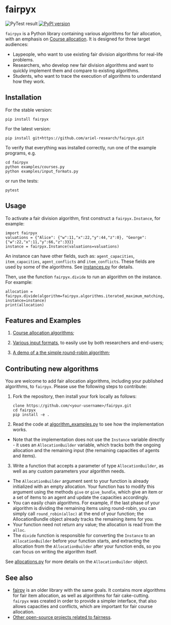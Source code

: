 # fairpyx

![PyTest result](https://github.com/ariel-research/fairpyx/workflows/pytest/badge.svg)
[![PyPI version](https://badge.fury.io/py/fairpyx.svg)](https://badge.fury.io/py/fairpyx)

`fairpyx` is a Python library containing various algorithms for fair allocation, with an emphasis on [Course allocation](https://en.wikipedia.org/wiki/Course_allocation). It is designed for three target audiences:

* Laypeople, who want to use existing fair division algorithms for real-life problems.
* Researchers, who develop new fair division algorithms and want to quickly implement them and compare to existing algorithms.
* Students, who want to trace the execution of algorithms to understand how they work.

## Installation

For the stable version:

    pip install fairpyx

For the latest version:

    pip install git+https://github.com/ariel-research/fairpyx.git

To verify that everything was installed correctly, run one of the example programs, e.g.

    cd fairpyx
    python examples/courses.py
    python examples/input_formats.py

or run the tests:

    pytest

## Usage

To activate a fair division algorithm, first construct a `fairpyx.Instance`, for example:

    import fairpyx
    valuations = {"Alice": {"w":11,"x":22,"y":44,"z":0}, "George": {"w":22,"x":11,"y":66,"z":33}}
    instance = fairpyx.Instance(valuations=valuations)

An instance can have other fields, such as: `agent_capacities`, `item_capacities`, `agent_conflicts` and `item_conflicts`. These fields are used by some of the algorithms. See [instances.py](fairpyx/instances.py) for details.

Then, use the function `fairpyx.divide` to run an algorithm on the instance. For example:

    allocation = fairpyx.divide(algorithm=fairpyx.algorithms.iterated_maximum_matching, instance=instance)
    print(allocation)

## Features and Examples

1. [Course allocation algorithms](examples/courses.md);

1. [Various input formats](examples/input_formats.md), to easily use by both researchers and end-users;

1. [A demo of a the simple round-robin algorithm](examples/picking_sequence_demo.md);



## Contributing new algorithms

You are welcome to add fair allocation algorithms, including your published algorithms, to `fairpyx`. Please use the following steps to contribute:

1. Fork the repository, then install your fork locally as follows:

    ```
    clone https://github.com/<your-username>/fairpyx.git
    cd fairpyx
    pip install -e .
    ```

2. Read the code at [algorithm_examples.py](fairpyx/algorithms/algorithm_examples.py) to see how the implementation works. 

  * Note that the implementation does not use the `Instance` variable directly - it uses an `AllocationBuilder` variable, which tracks both the ongoing allocation and the remaining input (the remaining capacities of agents and items).

3. Write a function that accepts a parameter of type `AllocationBuilder`, as well as any custom parameters your algorithm needs. 

  * The `AllocationBuilder` argument sent to your function is already initialized with an empty allocation. 
  Your function has to modify this argument using the methods `give` or `give_bundle`, which give an item or a set of items to an agent and update the capacities accordingly. 
  * You can easily chain algorithms. For example, if the last phase of your algorithm is dividing the remaining items using round-robin, you can simply call `round_robin(alloc)` at the end of your function; the AllocationBundle object already tracks the remaining items for you.
  * Your function need not return any value; the allocation is read from the `alloc`.
  * The `divide` function is responsible for converting the `Instance` to an `AllocationBuilder` before your function starts, and extracting the allocation from the `AllocationBuilder` after your function ends, so you can focus on writing the algorithm itself.


See [allocations.py](fairpyx/allocations.py) for more details on the `AllocationBuilder` object.

## See also

* [fairpy](https://github.com/erelsgl/fairpy) is an older library with the same goals. It contains more algorithms for fair item allocation, as well as algorithms for fair cake-cutting. `fairpyx` was created in order to provide a simpler interface, that also allows capacities and conflicts, which are important for fair course allocation.
* [Other open-source projects related to fairness](related.md).


